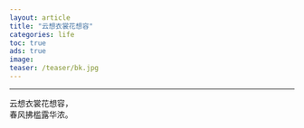 ```yaml
---
layout: article
title: "云想衣裳花想容"
categories: life
toc: true
ads: true
image:
teaser: /teaser/bk.jpg
---
```


---


云想衣裳花想容，  
春风拂槛露华浓。